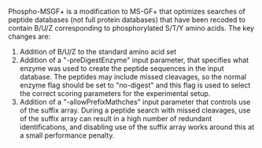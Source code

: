 Phospho-MSGF+ is a modification to MS-GF+ that optimizes searches of peptide databases (not full protein databases) that have been recoded to contain B/U/Z corresponding to phosphorylated S/T/Y amino acids. The key changes are:

  1. Addition of B/U/Z to the standard amino acid set
  2. Addition of a "-preDigestEnzyme" input parameter, that specifies what enzyme was used to create the peptide sequences in the input database. The peptides may include missed cleavages, so the normal enzyme flag should be set to "no-digest" and this flag is used to select the correct scoring parameters for the experimental setup.
  3. Addition of a "-allowPrefixMathches" input parameter that controls use of the suffix array. During a peptide search with missed cleavages, use of the suffix array can result in a high number of redundant identifications, and disabling use of the suffix array works around this at a small performance penalty. 
